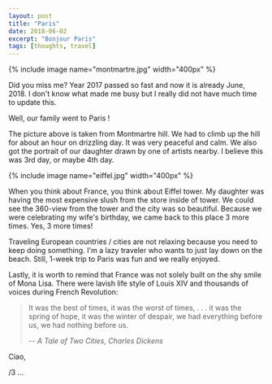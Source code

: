 ```yaml
---
layout: post
title: "Paris"
date: 2018-06-02
excerpt: "Bonjour Paris"
tags: [thoughts, travel]
---
```


{% include image name="montmartre.jpg" width="400px" %}

Did you miss me? Year 2017 passed so fast and now it is already June, 2018.
I don't know what made me busy but I really did not have much time to update this.

Well, our family went to Paris !

The picture above is taken from Montmartre hill. 
We had to climb up the hill for about an hour on drizzling day. 
It was very peaceful and calm. 
We also got the portrait of our daughter drawn by one of artists nearby.
I believe this was 3rd day, or maybe 4th day.

{% include image name="eiffel.jpg" width="400px" %}
  
When you think about France, you think about Eiffel tower. 
My daughter was having the most expensive slush from the store inside of tower. 
We could see the 360-view from the tower and the city was so beautiful.
Because we were celebrating my wife's birthday, we came back to this place 3 more times.
Yes, 3 more times!
     
Traveling European countries / cities are not relaxing because you need to keep doing something.
I'm a lazy traveler who wants to just lay down on the beach. 
Still, 1-week trip to Paris was fun and we really enjoyed.

Lastly, it is worth to remind that France was not solely built on the shy smile of Mona Lisa. 
There were lavish life style of Louis XIV and thousands of voices during French Revolution:   

> It was the best of times, it was the worst of times, . . . 
it was the spring of hope, it was the winter of despair, 
we had everything before us, we had nothing before us.
>
> -- <cite>A Tale of Two Cities, Charles Dickens</cite> 
  
Ciao,

/3 ...
